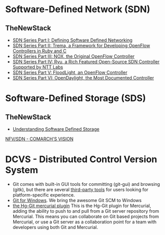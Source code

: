 # Software-Defined Network (SDN)

## TheNewStack

- [SDN Series Part I: Defining Software Defined Networking](http://thenewstack.io/defining-software-defined-networking-part-1/)
- [SDN Series Part II: Trema, a Framework for Developing OpenFlow Controllers in Ruby and C](http://thenewstack.io/sdn-series-part-ii-trema-a-framework-for-developing-openflow-controllers-in-ruby-and-c/)
- [SDN Series Part III: NOX, the Original OpenFlow Controller](http://thenewstack.io/sdn-series-part-iii-nox-the-original-openflow-controller/)
- [SDN Series Part IV: Ryu, a Rich Featured Open-Source SDN Controller Supported by NTT Labs](http://thenewstack.io/sdn-series-part-iv-ryu-a-rich-featured-open-source-sdn-controller-supported-by-ntt-labs/)
- [SDN Series Part V: FloodLight, an OpenFlow Controller](http://thenewstack.io/sdn-series-part-v-floodlight/)
- [SDN Series Part VI: OpenDaylight, the Most Documented Controller](http://thenewstack.io/sdn-series-part-vi-opendaylight/)

# Software-Defined Storage (SDS)

## TheNewStack
- [Understanding Software Defined Storage](http://thenewstack.io/understanding-software-defined-storage/)


[NFV/SDN - COMARCH'S VISION](http://www.comarch.com/telecommunications/vision/sdn-nfv/?gclid=CjwKEAiAx4anBRDz6JLYjMDxoQYSJAA4loRmaMiCazNgZWz0cUswuOUQsKjuz2phofq7JIE0CYSrHhoCzaPw_wcB)


# DCVS - Distributed Control Version System

- Git comes with built-in GUI tools for committing (git-gui) and browsing (gitk), but there are several [third-party tools](http://git-scm.com/downloads/guis) for users looking for platform-specific experience.
- [Git for Windows](http://msysgit.github.io/). We bring the awesome Git SCM to Windows
- [the Hg-Git mercurial plugin](http://hg-git.github.io/) This is the Hg-Git plugin for Mercurial, adding the ability to push to and pull from a Git server repository from Mercurial. This means you can collaborate on Git based projects from Mercurial, or use a Git server as a collaboration point for a team with developers using both Git and Mercurial. 
